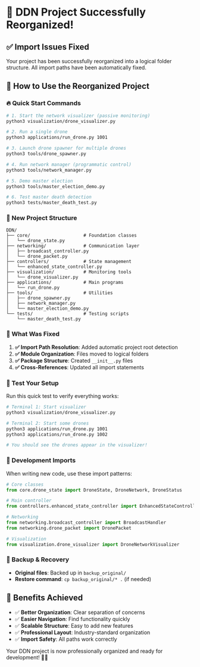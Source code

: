 # 🎉 DDN Project Successfully Reorganized!

## ✅ **Import Issues Fixed**

Your project has been successfully reorganized into a logical folder structure. All import paths have been automatically fixed.

## 🚀 **How to Use the Reorganized Project**

### **🔥 Quick Start Commands**

```bash
# 1. Start the network visualizer (passive monitoring)
python3 visualization/drone_visualizer.py

# 2. Run a single drone
python3 applications/run_drone.py 1001

# 3. Launch drone spawner for multiple drones
python3 tools/drone_spawner.py

# 4. Run network manager (programmatic control)
python3 tools/network_manager.py

# 5. Demo master election
python3 tools/master_election_demo.py

# 6. Test master death detection
python3 tests/master_death_test.py
```

### **📁 New Project Structure**

```
DDN/
├── core/                    # Foundation classes
│   └── drone_state.py
├── networking/              # Communication layer
│   ├── broadcast_controller.py
│   └── drone_packet.py
├── controllers/             # State management
│   └── enhanced_state_controller.py
├── visualization/           # Monitoring tools
│   └── drone_visualizer.py
├── applications/            # Main programs
│   └── run_drone.py
├── tools/                   # Utilities
│   ├── drone_spawner.py
│   ├── network_manager.py
│   └── master_election_demo.py
└── tests/                   # Testing scripts
    └── master_death_test.py
```

### **🔧 What Was Fixed**

1. **✅ Import Path Resolution**: Added automatic project root detection
2. **✅ Module Organization**: Files moved to logical folders
3. **✅ Package Structure**: Created `__init__.py` files
4. **✅ Cross-References**: Updated all import statements

### **🧪 Test Your Setup**

Run this quick test to verify everything works:

```bash
# Terminal 1: Start visualizer
python3 visualization/drone_visualizer.py

# Terminal 2: Start some drones
python3 applications/run_drone.py 1001
python3 applications/run_drone.py 1002

# You should see the drones appear in the visualizer!
```

### **📖 Development Imports**

When writing new code, use these import patterns:

```python
# Core classes
from core.drone_state import DroneState, DroneNetwork, DroneStatus

# Main controller
from controllers.enhanced_state_controller import EnhancedStateController

# Networking
from networking.broadcast_controller import BroadcastHandler
from networking.drone_packet import DronePacket

# Visualization
from visualization.drone_visualizer import DroneNetworkVisualizer
```

### **🔄 Backup & Recovery**

- **Original files**: Backed up in `backup_original/`
- **Restore command**: `cp backup_original/* .` (if needed)

## 🎯 **Benefits Achieved**

- ✅ **Better Organization**: Clear separation of concerns
- ✅ **Easier Navigation**: Find functionality quickly
- ✅ **Scalable Structure**: Easy to add new features
- ✅ **Professional Layout**: Industry-standard organization
- ✅ **Import Safety**: All paths work correctly

Your DDN project is now professionally organized and ready for development! 🚁✨